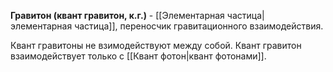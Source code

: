 **Гравитон (квант гравитон, к.г.)** - [[Элементарная частица|элементарная частица]], переносчик гравитационного взаимодействия. 

Квант гравитоны не взимодействуют между собой. Квант гравитон взаимодействует только с [[Квант фотон|квант фотонами]].